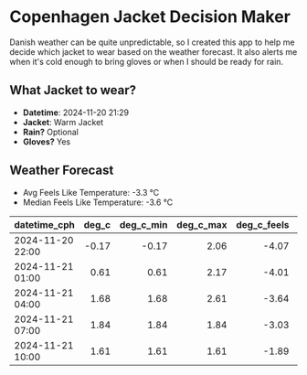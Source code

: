
# Copenhagen Jacket Decision Maker

Danish weather can be quite unpredictable, so I created this app to help me decide which jacket to wear based on the weather forecast. 
It also alerts me when it's cold enough to bring gloves or when I should be ready for rain.

## What Jacket to wear?

- **Datetime**: 2024-11-20 21:29
- **Jacket**: Warm Jacket
- **Rain?** Optional
- **Gloves?** Yes

## Weather Forecast
- Avg Feels Like Temperature: -3.3 °C
- Median Feels Like Temperature: -3.6 °C

| datetime_cph     |   deg_c |   deg_c_min |   deg_c_max |   deg_c_feels | weather   | wind   | rain   |
|:-----------------|--------:|------------:|------------:|--------------:|:----------|:-------|:-------|
| 2024-11-20 22:00 |   -0.17 |       -0.17 |        2.06 |         -4.07 | Rain      | Low    | Low    |
| 2024-11-21 01:00 |    0.61 |        0.61 |        2.17 |         -4.01 | Snow      | Low    | None   |
| 2024-11-21 04:00 |    1.68 |        1.68 |        2.61 |         -3.64 | Snow      | High   | None   |
| 2024-11-21 07:00 |    1.84 |        1.84 |        1.84 |         -3.03 | Clouds    | Medium | None   |
| 2024-11-21 10:00 |    1.61 |        1.61 |        1.61 |         -1.89 | Clouds    | Low    | None   |
        